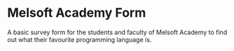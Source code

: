 # Melsoft Academy Form
 A basic survey form for the students and faculty of Melsoft Academy to find out what their favourite programming language is.
